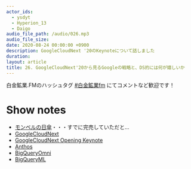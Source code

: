 ```yaml
---
actor_ids:
  - ysdyt
  - Hyperion_13
  - Daigo
audio_file_path: /audio/026.mp3
audio_file_size: 
date: 2020-08-24 00:00:00 +0900
description: GoogleCloudNext '20のKeynoteについて話しました
duration:
layout: article
title: 26. GoogleCloudNext'20から見るGoogleの戦略と、DS的には何が嬉しいか
---
```


白金鉱業.FMのハッシュタグ [#白金鉱業fm](https://twitter.com/search?q=%23%E7%99%BD%E9%87%91%E9%89%B1%E6%A5%ADfm&src=typed_query) にてコメントなど歓迎です！

# Show notes

- [モンベルの日傘](https://webshop.montbell.jp/goods/disp.php?product_id=1128560)・・・すでに完売していただと...
- [GoogleCloudNext](https://cloud.withgoogle.com/next/sf/)
- [GoogleCloudNext Opening Keynote](https://www.youtube.com/watch?v=81y2EEjllcI&list=PLIivdWyY5sqIr8lcWjiz53jZgMMKHtteZ)
- [Anthos](https://cloud.google.com/anthos/?hl=ja)
- [BigQueryOmni](https://cloud.google.com/blog/ja/products/data-analytics/introducing-bigquery-omni)
- [BigQueryML](https://cloud.google.com/bigquery-ml/docs/reference/standard-sql/bigqueryml-syntax-create)


